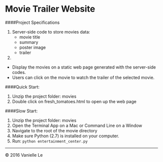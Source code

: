 # Movie Trailer Website

####Project Specifications
  1. Server-side code to store movies data:
	  - movie title
	  - summary
	  - poster image
	  - trailer
  2. 
  - Display the movies on a static web page generated with the server-side codes.
  - Users can click on the movie to watch the trailer of the selected movie.

####Quick Start:
  1. Unzip the project folder: movies
  2. Double click on fresh_tomatoes.html to open up the web page

####Slow Start:
  1. Unzip the project folder: movies
  2. Open the Terminal App on a Mac or Command Line on a Window
  3. Navigate to the root of the movie directory
  4. Make sure Python (2.7) is installed on your computer.
  5. Run: ```python entertainment_center.py```

-------
© 2016 Vanielle Le
